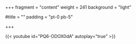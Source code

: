 +++
fragment = "content"
weight = 241
background = "light"

#title = ""
padding = "pt-0 pb-5"

+++

{{< youtube id="PQ6-ODOX0dA" autoplay="true" >}}

